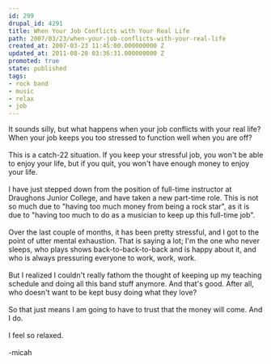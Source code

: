```yaml
---
id: 299
drupal_id: 4291
title: When Your Job Conflicts with Your Real Life
path: 2007/03/23/when-your-job-conflicts-with-your-real-life
created_at: 2007-03-23 11:45:00.000000000 Z
updated_at: 2011-08-20 03:36:31.000000000 Z
promoted: true
state: published
tags:
- rock band
- music
- relax
- job
---
```

It sounds silly, but what happens when your job conflicts with your real life? When your job keeps you too stressed to function well when you are off?<br /><br />This is a catch-22 situation. If you keep your stressful job, you won't be able to enjoy your life, but if you quit, you won't have enough money to enjoy your life.<br /><br />I have just stepped down from the position of full-time instructor at Draughons Junior College, and have taken a new part-time role. This is not so much due to "having too much money from being a rock star", as it is due to "having too much to do as a musician to keep up this full-time job".<br /><br />Over the last couple of months, it has been pretty stressful, and I got to the point of utter mental exhaustion. That is saying a lot; I'm the one who never sleeps, who plays shows back-to-back-to-back and is happy about it, and who is always pressuring everyone to work, work, work.<br /><br />But I realized I couldn't really fathom the thought of keeping up my teaching schedule and doing all this band stuff anymore. And that's good. After all, who doesn't want to be kept busy doing what they love?<br /><br />So that just means I am going to have to trust that the money will come. And I do.<br /><br />I feel so relaxed.<br /><br />-micah
